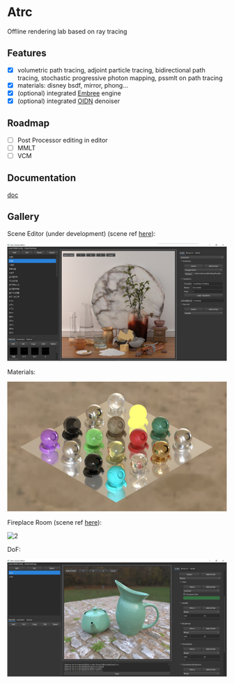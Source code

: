 # Atrc

Offline rendering lab based on ray tracing

## Features

- [x] volumetric path tracing, adjoint particle tracing, bidirectional path tracing, stochastic progressive photon mapping, pssmlt on path tracing
- [x] materials: disney bsdf, mirror, phong...
- [x] (optional) integrated [Embree](https://github.com/embree/embree) engine
- [x] (optional) integrated [OIDN](https://github.com/OpenImageDenoise/oidn) denoiser

## Roadmap

- [ ] Post Processor editing in editor
- [ ] MMLT
- [ ] VCM

## Documentation

[doc](https://airguanz.github.io/atrc_doc/doc.html)

## Gallery

Scene Editor (under development) (scene ref [here](https://luxcorerender.org/download/)):

![0](./doc/gallery/editor.png)

Materials:

![1](./doc/gallery/materials.png)

Fireplace Room (scene ref [here](http://casual-effects.com/data/index.html)):

![2](./doc/gallery/fireplace.png)

DoF:

![3](./doc/gallery/dof.png)
